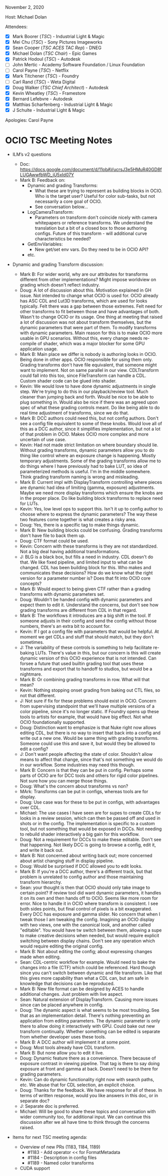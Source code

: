 <!-- SPDX-License-Identifier: CC-BY-4.0 -->
<!-- Copyright Contributors to the OpenColorIO Project. -->

November 2, 2020

Host: Michael Dolan

Attendees:
  * [X] Mark Boorer (_TSC_) - Industrial Light & Magic
  * [X] Mei Chu (_TSC_) - Sony Pictures Imageworks
  * [X] Sean Cooper (_TSC ACES TAC Rep_) - DNEG
  * [X] Michael Dolan (_TSC Chair_) - Epic Games
  * [X] Patrick Hodoul (_TSC_) - Autodesk
  * [ ] John Mertic - Academy Software Foundation / Linux Foundation
  * [ ] Carol Payne (_TSC_) - Netflix
  * [X] Mark Titchener (_TSC_) - Foundry
  * [ ] Carl Rand (_TSC_) - Weta Digital
  * [X] Doug Walker (_TSC Chief Architect_) - Autodesk
  * [X] Kevin Wheatley (_TSC_) - Framestore
  * [X] Bernard Lefebvre - Autodesk
  * [X] Matthias Scharfenberg - Industrial Light & Magic
  * [X] J Schulte - Industrial Light & Magic

Apologies:
  Carol Payne

# **OCIO TSC Meeting Notes**

* ILM’s v2 questions
    - Doc: https://docs.google.com/document/d/11obAVucrsJ3e5HMuR40GD8fLUGAwwfbWD_jU5xId07Y
    - Mark B: Feedback on:
        - Dynamic and grading Transforms:
            - What these are trying to represent as building blocks in OCIO. 
              Who is the target user? Useful for color sub-tasks, but not 
              necessarily a core goal of OCIO.
            - See conversation below...
        - LogCameraTransform:
            - Parameters on transform don't coincide nicely with camera 
              whitepapers or reference transforms. We understand the 
              translation but a bit of a closed box to those authoring 
              configs. Future of this transform - will additional curve 
              characteristics be needed?
        - GetEnvVariables:
            - New get/set env vars. Do they need to be in OCIO API?
        - etc.

* Dynamic and grading Transform discussion:
    - Mark B: For wider world, why are our attributes for transforms different 
      from other implementations? Might impose worldview on grading which 
      doesn't reflect industry.
    - Doug: A lot of discussion about this. Motivation explained in GH issue. 
      Not intended to change what OCIO is used for. OCIO already has ASC CDL 
      and Lut3D transforms, which are used for looks typically. Felt there was 
      a gap between those extremes. Felt need for other transforms to fit 
      between those and have advantages of both. Wasn't to change OCIO or its 
      usage. One thing at meeting that raised a lot of discussion was not about 
      transform themselves, but the dynamic parameters that were part of them. 
      To modify transforms with dynamic parameters. Main reason for this is to 
      make OCIO more usable in GPU scenarios. Without this, every change needs 
      re-compile of shader, which was a major blocker for some GPU application 
      usage.
    - Mark B: Main place we differ is nobody is authoring looks in OCIO. Being 
      done in other apps. OCIO responsible for using them only. Grading 
      transforms don't have file equivalent, that someone might want to 
      implement. Not on same parallel in our view. CDLTransform could fall into 
      this too, since FileTransform can handle a CDL. Custom shader code can 
      be glued into shader.
    - Kevin: We would love to have done dynamic adjustments in single step. 
      We're trying to do this in our playback/review tool. Much cleaner than 
      jumping back and forth. Would be nice to be able to plug something in. 
      Would also be nice if there was an agreed upon spec of what these 
      grading controls meant. Do like being able to do real time adjustment of 
      transforms, since we do that.
    - Mark B: DCC authors could need this, but not config authors. Don't see a 
      config file equivalent to some of these knobs. Would love all of this as 
      a DCC author, since it simplifies implementation, but not a lot of that 
      problem in OCIO. Makes OCIO more complex and more uncertain of use case.
    - Kevin: Had not made strict limitation on where boundary should lie. 
      Without grading transforms, dynamic parameters allow you to do thing 
      like control where an exposure change is happening. Mostly temporary 
      adjustments. Some of the grading transforms allow me to do things where 
      I have previously had to bake LUT, so idea of parameterized methods is 
      useful. I'm in the middle somewhere. Think grading transform naming is 
      wrong and misleading.
    - Mark B: Current impl with DisplayTransform controlling where pieces are 
      dynamic had idea of limiting (gamma, exposure) adjustments. Maybe we need 
      more display transforms which ensure the knobs are in the proper place. 
      Do like building block transforms to replace need for LUTs.
    - Kevin: Yes, low level ops to support this. Isn't it up to config author 
      to choose where to express the dynamic parameters? The way these two 
      features come together is what creates a risky area.
    - Doug: Yes, there is a specific tag to make things dynamic.
    - Mark B: New building blocks could be confusing. Grading transforms don't 
      have file to back them up.
    - Doug: CTF format could be used.
    - Kevin: Concern with these transforms is they are not standardized. Not a 
      big deal having additional transformations.
    - J: BLG is a black box, but fills a need in industry. CDL doesn't do that. 
      We like fixed pipeline, and limited input to what can be changed. CDL has 
      been building block for this. Who makes and communicates these decisions? 
      How do we know what the right version for a parameter number is? Does 
      that fit into OCIO core concepts?
    - Mark B: Would expect to being given CTF rather than a grading transforms 
      with dynamic parameters set.
    - Doug: Wouldn't be handed config with dynamic parameters and expect them 
      to edit it. Understand the concerns, but don't see how grading transforms 
      are different from CDL in that regard.
    - Mark B: The workflows it introduces are a big shift in the tool. If 
      someone adjusts in their config and send the config without those 
      numbers, there's an extra bit to account for.
    - Kevin: If I got a config file with parameters that would be helpful. At 
      moment we get CDLs and stuff that should match, but they don't sometimes.
    - J: The variability of these controls is something to help facilitate 
      re-baking LUTs. There's value in this, but our concern is this will 
      create dynamic version of this OCIO experience that is not intended. Can 
      forsee a future that used builtin grading tool that uses these transforms 
      and export that to handoff to studios, but would be a nightmare. 
    - Mark B: Or combining grading transforms in row. What will that mean?
    - Kevin: Nothing stopping onset grading from baking out CTL files, so not 
      that different.
    - J: Not sure if fix for these problems should exist in OCIO. Concern from 
      supervising standpoint that we'll have multiple versions of a color 
      pipeline, since it's no longer static. If Foundry opens up these tools to 
      artists for example, that would have big effect. Not what OCIO 
      foundationally supported.
    - Doug: Distinction want to emphasize is that Nuke right now allows editing 
      CDL, but there is no way to insert that back into a config and write out 
      a new one. Would be same thing with grading transforms. Someone could use 
      this and save it, but would they be allowed to edit a config?
    - J: Don't want people affecting the state of color. Shouldn't allow means 
      to affect that change, since that's not something we would do in our 
      workflow. Some industries may need this though.
    - Mark B: Concern is that they can be put in config. Perhaps some parts of 
      OCIO are for DCC tools and others for rigid color pipelines. Not sure how 
      you can merge those things.
    - Doug: What's the concern about transforms vs non?
    - MArk: Transforms can be put in configs, whereas tools are for display.
    - Doug: Use case was for these to be put in configs, with advantages over 
      CDL.
    - Michael: The use cases I have seen are for supes to create CDLs for looks
      in a review session, which can then be passed off and used in shots or in
      the config. The implementation is specific to a custom tool, but not 
      something that would be exposed in DCCs. Not needing to rebuild shader 
      interactively a big gain for this workflow.
    - Doug: Not a requirement for DCCs to make these editable. Don't see that 
      happening. Not likely DCC is going to browse a config, edit it, and write 
      it back out.
    - Mark B: Not concerned about writing back out; more concerned about artist 
      changing stuff in display pipeline.
    - Doug: Would be surprised if DCC allowed you to edit looks.
    - Mark B: If you're a DCC author, there's a different track, but that 
      problem is unrelated to config author and those maintaining transform 
      hierarchy.
    - Sean: your thought is then that OCIO should only take image to certain 
      point? If review tool did want dynamic parameters, it handles it on its 
      own and then hands off to OCIO. Seems like more room for error. Nice to 
      handle it in OCIO where transform is consistent. I see both sides points, 
      but final control of pixels is a bit exaggerated. Every DCC has exposure 
      and gamma slider. No concern that when I tweak those I am tweaking the 
      config. Imagining an OCIO display with two views, one with the canonical 
      look, and another called "editable". You would have tw switch between 
      them, allowing a supe to make creative decisions when needed, but would 
      require explicit switching between display chains. Don't see any 
      operation which would require editing the original config.
    - Mark B: Not about editing the config; about expressing changes made when 
      editing. 
    - Sean: CDL-centric workflow for example. Would need to bake the changes 
      into a file (CTF) which could be referenced. Hard though since you can't 
      switch between dynamic and file transform. Like that this gives more 
      capability than what a CDL can, but am safe in knowledge that decisions 
      can be reproduced.
    - Mark B: New file format can be designed by ACES to handle additional 
      changes. Just problem with live aspect.
    - Sean: Natural extension of DisplayTransform. Causing more issues since 
      can be placed anywhere in config.
    - Doug: The dynamic aspect is what seems to be most troubling. See that as 
      an implementation detail. There's nothing preventing an application from 
      editing parameters. The dynamic parameter is only there to allow doing it 
      interactively with GPU. Could bake out new transform continually. Whether 
      something can be edited is separate from whether developer uses these 
      tools.
    - Mark B: A DCC author will implement it at some point.
    - Doug: Most tools already have CDL transform.
    - Mark B: But none allow you to edit it live.
    - Doug: Dynamic feature there as a convenience. There because of exposure 
      contrast in viewing pipeline. That tag is there to say doing exposure at 
      front and gamma at back. Doesn't need to be there for grading parameters.
    - Kevin: Can do dynamic functionality right now with search paths, etc. We 
      abuse that for CDL selection, an explicit choice.
    - Doug: Thanks for the feedback. We have response for all of these. In 
      terms of written response, would you like answers in this doc, or in 
      separate doc?
    - J: Separate doc is preferred.
    - Michael: Will be good to share these topics and conversation with wider 
      community too, for additional input. We can continue this discussion 
      after we all have time to think through the concerns raised.

* Items for next TSC meeting agenda:
    - Overview of new PRs (1183, 1184, 1189)
        - #1183 - Add operator << for FormatMetadata
        - #1184 - Description in config files
        - #1189 - Named color transforms
    - CUDA support
